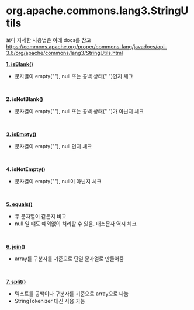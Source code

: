 # org.apache.commons.lang3.StringUtils

보다 자세한 사용법은 아래 docs를 참고
https://commons.apache.org/proper/commons-lang/javadocs/api-3.6/org/apache/commons/lang3/StringUtils.html


<b> <a href="IsBlank.java"> 1. isBlank() </a> </b>
 - 문자열이 empty(""), null 또는 공백 상태(" ")인지 체크
<br>

<b> 2. isNotBlank() </b>
 - 문자열이 empty(""), null 또는 공백 상태(" ")가 아닌지 체크
<br>

<b><a href="IsEmpty.java"> 3. isEmpty() </a> </b>
 - 문자열이 empty(""), null 인지 체크
<br>

<b> 4. isNotEmpty() </b>
 - 문자열이 empty(""), null이 아닌지 체크
<br>

<b> <a href="Equals.java"> 5. equals() </a> </b>
 - 두 문자열이 같은지 비교
 - null 일 떄도 예외없이 처리할 수 있음. 대소문자 역시 체크
<br>

<b> <a href="Join.java"> 6. join() </a> </b>
 - array를 구분자를 기준으로 단일 문자열로 만들어줌
<br>

<b> <a href="Split.java"> 7. split() </a> </b>
 - 텍스트를 공백이나 구분자를 기준으로 array으로 나눔
 - StringTokenizer 대신 사용 가능
<br>